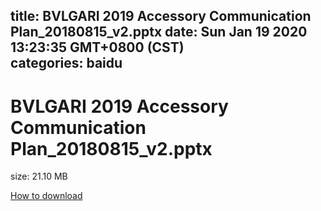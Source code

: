 
title: BVLGARI 2019 Accessory Communication Plan_20180815_v2.pptx
date: Sun Jan 19 2020 13:23:35 GMT+0800 (CST)    
categories: baidu
---

# BVLGARI 2019 Accessory Communication Plan_20180815_v2.pptx
size: 21.10 MB
 
 

[How to download](https://bpcam.bemobtrk.com/go/2ceec3aa-1ca2-46d6-b9ff-aaa5c184517c?jno=741)